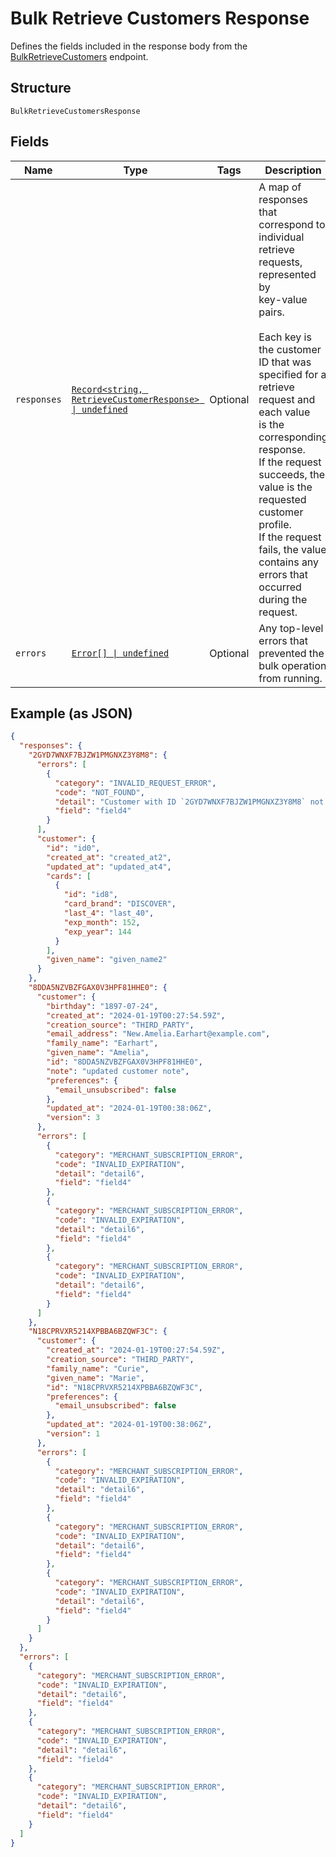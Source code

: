 
# Bulk Retrieve Customers Response

Defines the fields included in the response body from the
[BulkRetrieveCustomers](../../doc/api/customers.md#bulk-retrieve-customers) endpoint.

## Structure

`BulkRetrieveCustomersResponse`

## Fields

| Name | Type | Tags | Description |
|  --- | --- | --- | --- |
| `responses` | [`Record<string, RetrieveCustomerResponse> \| undefined`](../../doc/models/retrieve-customer-response.md) | Optional | A map of responses that correspond to individual retrieve requests, represented by<br>key-value pairs.<br><br>Each key is the customer ID that was specified for a retrieve request and each value<br>is the corresponding response.<br>If the request succeeds, the value is the requested customer profile.<br>If the request fails, the value contains any errors that occurred during the request. |
| `errors` | [`Error[] \| undefined`](../../doc/models/error.md) | Optional | Any top-level errors that prevented the bulk operation from running. |

## Example (as JSON)

```json
{
  "responses": {
    "2GYD7WNXF7BJZW1PMGNXZ3Y8M8": {
      "errors": [
        {
          "category": "INVALID_REQUEST_ERROR",
          "code": "NOT_FOUND",
          "detail": "Customer with ID `2GYD7WNXF7BJZW1PMGNXZ3Y8M8` not found.",
          "field": "field4"
        }
      ],
      "customer": {
        "id": "id0",
        "created_at": "created_at2",
        "updated_at": "updated_at4",
        "cards": [
          {
            "id": "id8",
            "card_brand": "DISCOVER",
            "last_4": "last_40",
            "exp_month": 152,
            "exp_year": 144
          }
        ],
        "given_name": "given_name2"
      }
    },
    "8DDA5NZVBZFGAX0V3HPF81HHE0": {
      "customer": {
        "birthday": "1897-07-24",
        "created_at": "2024-01-19T00:27:54.59Z",
        "creation_source": "THIRD_PARTY",
        "email_address": "New.Amelia.Earhart@example.com",
        "family_name": "Earhart",
        "given_name": "Amelia",
        "id": "8DDA5NZVBZFGAX0V3HPF81HHE0",
        "note": "updated customer note",
        "preferences": {
          "email_unsubscribed": false
        },
        "updated_at": "2024-01-19T00:38:06Z",
        "version": 3
      },
      "errors": [
        {
          "category": "MERCHANT_SUBSCRIPTION_ERROR",
          "code": "INVALID_EXPIRATION",
          "detail": "detail6",
          "field": "field4"
        },
        {
          "category": "MERCHANT_SUBSCRIPTION_ERROR",
          "code": "INVALID_EXPIRATION",
          "detail": "detail6",
          "field": "field4"
        },
        {
          "category": "MERCHANT_SUBSCRIPTION_ERROR",
          "code": "INVALID_EXPIRATION",
          "detail": "detail6",
          "field": "field4"
        }
      ]
    },
    "N18CPRVXR5214XPBBA6BZQWF3C": {
      "customer": {
        "created_at": "2024-01-19T00:27:54.59Z",
        "creation_source": "THIRD_PARTY",
        "family_name": "Curie",
        "given_name": "Marie",
        "id": "N18CPRVXR5214XPBBA6BZQWF3C",
        "preferences": {
          "email_unsubscribed": false
        },
        "updated_at": "2024-01-19T00:38:06Z",
        "version": 1
      },
      "errors": [
        {
          "category": "MERCHANT_SUBSCRIPTION_ERROR",
          "code": "INVALID_EXPIRATION",
          "detail": "detail6",
          "field": "field4"
        },
        {
          "category": "MERCHANT_SUBSCRIPTION_ERROR",
          "code": "INVALID_EXPIRATION",
          "detail": "detail6",
          "field": "field4"
        },
        {
          "category": "MERCHANT_SUBSCRIPTION_ERROR",
          "code": "INVALID_EXPIRATION",
          "detail": "detail6",
          "field": "field4"
        }
      ]
    }
  },
  "errors": [
    {
      "category": "MERCHANT_SUBSCRIPTION_ERROR",
      "code": "INVALID_EXPIRATION",
      "detail": "detail6",
      "field": "field4"
    },
    {
      "category": "MERCHANT_SUBSCRIPTION_ERROR",
      "code": "INVALID_EXPIRATION",
      "detail": "detail6",
      "field": "field4"
    },
    {
      "category": "MERCHANT_SUBSCRIPTION_ERROR",
      "code": "INVALID_EXPIRATION",
      "detail": "detail6",
      "field": "field4"
    }
  ]
}
```


